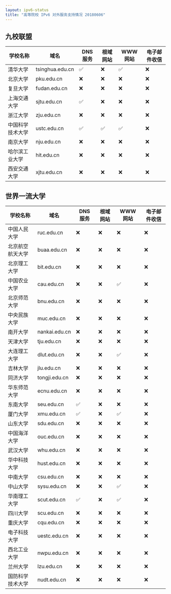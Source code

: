 ```yaml
---
layout: ipv6-status
title: "高等院校 IPv6 对外服务支持情况 20180606"
---
```


## 九校联盟

| 学校名称         | 域名            | DNS 服务 | 根域网站 | WWW 网站 | 电子邮件收信 |
|------------------|-----------------|----------|----------|----------|--------------|
| 清华大学         | tsinghua.edu.cn | &#9989;  | &#10060; | &#9989;  | &#10060;     |
| 北京大学         | pku.edu.cn      | &#10060; | &#10060; | &#10060; | &#10060;     |
| 复旦大学         | fudan.edu.cn    | &#10060; | &#10060; | &#10060; | &#10060;     |
| 上海交通大学     | sjtu.edu.cn     | &#9989;  | &#10060; | &#10060; | &#10060;     |
| 浙江大学         | zju.edu.cn      | &#10060; | &#10060; | &#10060; | &#10060;     |
| 中国科学技术大学 | ustc.edu.cn     | &#9989;  | &#9989;  | &#9989;  | &#10060;     |
| 南京大学         | nju.edu.cn      | &#10060; | &#10060; | &#10060; | &#10060;     |
| 哈尔滨工业大学   | hit.edu.cn      | &#10060; | &#10060; | &#10060; | &#10060;     |
| 西安交通大学     | xjtu.edu.cn     | &#10060; | &#10060; | &#10060; | &#10060;     |

## 世界一流大学

| 学校名称         | 域名          | DNS 服务 | 根域网站 | WWW 网站 | 电子邮件收信 |
|------------------|---------------|----------|----------|----------|--------------|
| 中国人民大学     | ruc.edu.cn    | &#10060; | &#10060; | &#10060; | &#10060;     |
| 北京航空航天大学 | buaa.edu.cn   | &#10060; | &#10060; | &#10060; | &#10060;     |
| 北京理工大学     | bit.edu.cn    | &#10060; | &#10060; | &#10060; | &#10060;     |
| 中国农业大学     | cau.edu.cn    | &#10060; | &#10060; | &#9989;  | &#10060;     |
| 北京师范大学     | bnu.edu.cn    | &#10060; | &#10060; | &#10060; | &#10060;     |
| 中央民族大学     | muc.edu.cn    | &#10060; | &#10060; | &#10060; | &#10060;     |
| 南开大学         | nankai.edu.cn | &#10060; | &#10060; | &#10060; | &#10060;     |
| 天津大学         | tju.edu.cn    | &#10060; | &#10060; | &#10060; | &#10060;     |
| 大连理工大学     | dlut.edu.cn   | &#10060; | &#10060; | &#9989;  | &#10060;     |
| 吉林大学         | jlu.edu.cn    | &#10060; | &#10060; | &#10060; | &#10060;     |
| 同济大学         | tongji.edu.cn | &#10060; | &#10060; | &#10060; | &#10060;     |
| 华东师范大学     | ecnu.edu.cn   | &#10060; | &#10060; | &#10060; | &#10060;     |
| 东南大学         | seu.edu.cn    | &#9989;  | &#10060; | &#10060; | &#10060;     |
| 厦门大学         | xmu.edu.cn    | &#9989;  | &#10060; | &#9989;  | &#10060;     |
| 山东大学         | sdu.edu.cn    | &#10060; | &#10060; | &#10060; | &#10060;     |
| 中国海洋大学     | ouc.edu.cn    | &#10060; | &#10060; | &#10060; | &#10060;     |
| 武汉大学         | whu.edu.cn    | &#10060; | &#10060; | &#10060; | &#10060;     |
| 华中科技大学     | hust.edu.cn   | &#10060; | &#10060; | &#10060; | &#10060;     |
| 中南大学         | csu.edu.cn    | &#10060; | &#10060; | &#10060; | &#10060;     |
| 中山大学         | sysu.edu.cn   | &#10060; | &#10060; | &#9989;  | &#10060;     |
| 华南理工大学     | scut.edu.cn   | &#9989;  | &#10060; | &#9989;  | &#10060;     |
| 四川大学         | scu.edu.cn    | &#10060; | &#10060; | &#10060; | &#10060;     |
| 重庆大学         | cqu.edu.cn    | &#10060; | &#10060; | &#10060; | &#10060;     |
| 电子科技大学     | uestc.edu.cn  | &#10060; | &#10060; | &#10060; | &#10060;     |
| 西北工业大学     | nwpu.edu.cn   | &#10060; | &#10060; | &#10060; | &#10060;     |
| 兰州大学         | lzu.edu.cn    | &#10060; | &#10060; | &#10060; | &#10060;     |
| 国防科学技术大学 | nudt.edu.cn   | &#10060; | &#10060; | &#10060; | &#10060;     |